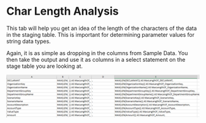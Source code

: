 # Char Length Analysis

This tab will help you get an idea of the length of the characters of the data in the staging table. This is important for determining parameter values for string data types.

Again, it is as simple as dropping in the columns from Sample Data. You then take the output and use it as columns in a select statement on the stage table you are looking at.

![](../.gitbook/assets/char-lenght-analysis.png)

